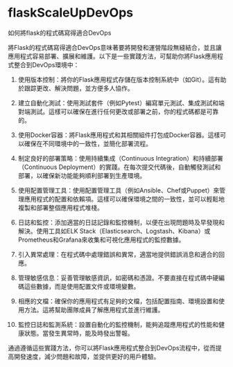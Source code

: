 # flaskScaleUpDevOps
 如何將flask的程式碼寫得適合DevOps

將Flask的程式碼寫得適合DevOps意味著要將開發和運營階段無縫結合，並且讓應用程式容易部署、擴展和維護。以下是一些實踐方法，可幫助你將Flask應用程式整合到DevOps環境中：

1. 使用版本控制：將你的Flask應用程式存儲在版本控制系統中（如Git）。這有助於跟踪更改、解決問題，並方便多人協作。

2. 建立自動化測試：使用測試套件（例如Pytest）編寫單元測試、集成測試和端對端測試。這樣可以確保在進行任何更改或部署之前，你的程式碼都是可靠的。

3. 使用Docker容器：將Flask應用程式和其相關組件打包成Docker容器。這樣可以確保在不同環境中的一致性，並簡化部署流程。

4. 制定良好的部署策略：使用持續集成（Continuous Integration）和持續部署（Continuous Deployment）的實踐。在每次提交代碼後，自動觸發測試和部署，以確保新功能能夠順利部署到生產環境。

5. 使用配置管理工具：使用配置管理工具（例如Ansible、Chef或Puppet）來管理應用程式的配置和依賴項。這樣可以確保環境之間的一致性，並可以輕鬆地複製和部署整個應用程式堆棧。

6. 日誌和監控：添加適當的日誌記錄和監控機制，以便在出現問題時及早發現和解決。使用工具如ELK Stack（Elasticsearch、Logstash、Kibana）或Prometheus和Grafana來收集和可視化應用程式的監控數據。

7. 引入異常處理：在程式碼中處理錯誤和異常，適當地提供錯誤消息和適合的回應。

8. 管理敏感信息：妥善管理敏感資訊，如密碼和憑證。不要直接在程式碼中硬編碼這些數據，而是使用配置文件或環境變數。

9. 相應的文檔：確保你的應用程式有足夠的文檔，包括配置指南、環境設置和使用方法。這將幫助團隊成員了解應用程式並進行維護。

10. 監控日誌和監測系統：設置自動化的監控機制，能夠追蹤應用程式的性能和健康狀態。當發生異常時，能及時發出警報。

通過遵循這些實踐方法，你可以將Flask應用程式整合到DevOps流程中，從而提高開發速度，減少問題和故障，並提供更好的用戶體驗。
